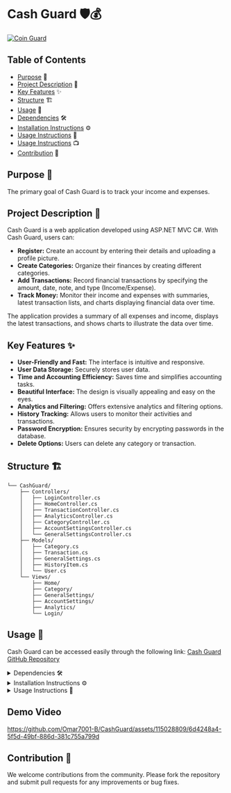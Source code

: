 # Cash Guard 🛡️💰
[![Coin Guard](https://github.com/Omar7001-B/CoinGuard/assets/115028809/b0fc971c-fab9-4070-9de7-4f62756da822)](https://github.com/Omar7001-B/CoinGuard) 

## Table of Contents
- [Purpose](#purpose) 🎯
- [Project Description](#project-description) 📝
- [Key Features](#key-features) ✨
- [Structure](#structure) 🏗️
- [Usage](#usage) 🚀
- [Dependencies](#dependencies) 🛠️
- [Installation Instructions](#installation-instructions) ⚙️
- [Usage Instructions](#usage-instructions) 📖
- [Usage Instructions](#Demo-Video) 📺
- [Contribution](#contribution) 🤝

## Purpose 🎯
The primary goal of Cash Guard is to track your income and expenses.

## Project Description 📝
Cash Guard is a web application developed using ASP.NET MVC C#. With Cash Guard, users can:

- **Register:** Create an account by entering their details and uploading a profile picture.
- **Create Categories:** Organize their finances by creating different categories.
- **Add Transactions:** Record financial transactions by specifying the amount, date, note, and type (Income/Expense).
- **Track Money:** Monitor their income and expenses with summaries, latest transaction lists, and charts displaying financial data over time.

The application provides a summary of all expenses and income, displays the latest transactions, and shows charts to illustrate the data over time.

## Key Features ✨
- **User-Friendly and Fast:** The interface is intuitive and responsive.
- **User Data Storage:** Securely stores user data.
- **Time and Accounting Efficiency:** Saves time and simplifies accounting tasks.
- **Beautiful Interface:** The design is visually appealing and easy on the eyes.
- **Analytics and Filtering:** Offers extensive analytics and filtering options.
- **History Tracking:** Allows users to monitor their activities and transactions.
- **Password Encryption:** Ensures security by encrypting passwords in the database.
- **Delete Options:** Users can delete any category or transaction.

##  Structure 🏗️

```
└── CashGuard/
    ├── Controllers/
    │   ├── LoginController.cs
    │   ├── HomeController.cs
    │   ├── TransactionController.cs
    │   ├── AnalyticsController.cs
    │   ├── CategoryController.cs
    │   ├── AccountSettingsController.cs
    │   └── GeneralSettingsController.cs
    ├── Models/
    │   ├── Category.cs
    │   ├── Transaction.cs
    │   ├── GeneralSettings.cs
    │   ├── HistoryItem.cs
    │   └── User.cs
    └── Views/
        ├── Home/
        ├── Category/
        ├── GeneralSettings/
        ├── AccountSettings/
        ├── Analytics/
        └── Login/
```

## Usage 🚀
Cash Guard can be accessed easily through the following link: [Cash Guard GitHub Repository](https://github.com/Omar7001-B/CashGuard)

<details>
<summary>Dependencies 🛠️</summary>

The project utilizes the following packages, all at version 6:
- Microsoft.VisualStudio.Web.CodeGeneration.Design
- Microsoft.EntityFrameworkCore.Tools
- Microsoft.EntityFrameworkCore.SqlServer
- Microsoft.EntityFrameworkCore.Sqlite
- Microsoft.EntityFrameworkCore.Design
- Microsoft.EntityFrameworkCore
- EntityFramework
</details>

<details>
<summary>Installation Instructions ⚙️</summary>

To install and set up Cash Guard, follow these steps:
1. Clone the repository from GitHub.
   git clone https://github.com/Omar7001-B/CashGuard.git
2. Ensure you have .NET 6.0 installed on your machine.
3. Navigate to the project directory and restore the necessary packages using:
   dotnet restore
4. Set up the database by running the following commands:
   dotnet ef migrations add InitialCreate
   dotnet ef database update
5. Run the application using:
   dotnet run
</details>

<details>
<summary>Usage Instructions 📖</summary>

1. Register by entering your details and uploading a profile picture.
2. Create categories for your transactions.
3. Add transactions specifying the amount, date, note, and type (Income/Expense).
4. View the summary of your finances, latest transactions, and charts displaying your data over time.
</details>

## Demo Video
https://github.com/Omar7001-B/CashGuard/assets/115028809/6d4248a4-5f5d-49bf-886d-381c755a799d


## Contribution 🤝
We welcome contributions from the community. Please fork the repository and submit pull requests for any improvements or bug fixes.
